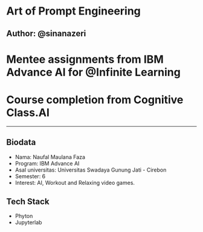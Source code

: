 # Art of Prompt Engineering
## Author: @sinanazeri


# Mentee assignments from IBM Advance AI for @Infinite Learning
# Course completion from Cognitive Class.AI
---

## Biodata
- Nama: Naufal Maulana Faza
- Program: IBM Advance AI
- Asal universitas: Universitas Swadaya Gunung Jati - Cirebon
- Semester: 6
- Interest: AI, Workout and Relaxing video games.

## Tech Stack
- Phyton
- Jupyterlab
